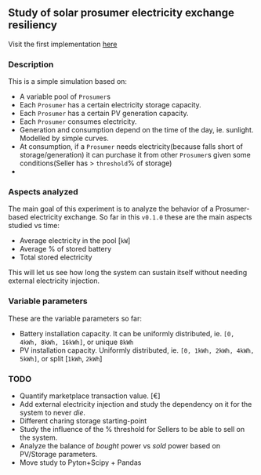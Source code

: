 ## Study of solar prosumer electricity exchange resiliency

Visit the first implementation [here](https://git-toni.github.io/solar-exchange/)

### Description

This is a simple simulation based on:

- A variable pool of `Prosumer`s
- Each `Prosumer` has a certain electricity storage capacity.
- Each `Prosumer` has a certain PV generation capacity.
- Each `Prosumer` consumes electricity.
- Generation and consumption depend on the time of the day, ie. sunlight. Modelled by simple curves.
- At consumption, if a `Prosumer` needs electricity(because falls short of storage/generation) it can purchase it from other `Prosumer`s given some conditions(Seller has > `threshold`% of storage)
- 

### Aspects analyzed

The main goal of this experiment is to analyze the behavior of a Prosumer-based electricity exchange. So far in this `v0.1.0` these are the main aspects studied vs time:

- Average electricity in the pool [`kW`]
- Average % of stored battery
- Total stored electricity

This will let us see how long the system can sustain itself without needing external electricity injection.

### Variable parameters

These are the variable parameters so far:

- Battery installation capacity. It can be uniformly distributed, ie. `[0, 4kWh, 8kWh, 16kWh]`, or unique `8kWh`
- PV installation capacity. Uniformly distributed, ie. `[0, 1kWh, 2kWh, 4kWh, 5kWh]`, or split [`1kWh`, `2kWh`]


### TODO

- Quantify marketplace transaction value. [€]
- Add external electricity injection and study the dependency on it for the system to never *die*.
- Different charing storage starting-point
- Study the influence of the % threshold for Sellers to be able to sell on the system.
- Analyze the balance of *bought* power vs *sold* power based on PV/Storage parameters.
- Move study to Pyton+Scipy + Pandas

